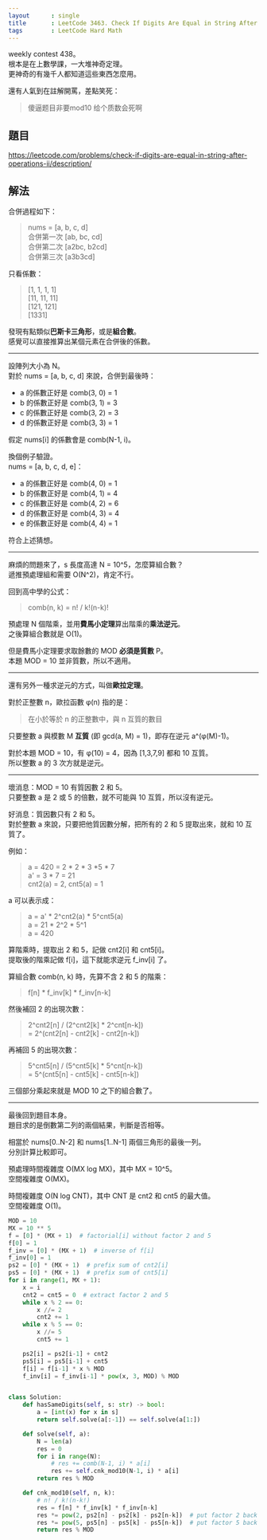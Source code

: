 ```yaml
---
layout      : single
title       : LeetCode 3463. Check If Digits Are Equal in String After Operations II
tags        : LeetCode Hard Math
---
```

weekly contest 438。  
根本是在上數學課，一大堆神奇定理。  
更神奇的有幾千人都知道這些東西怎麼用。  

還有人氣到在註解開罵，差點笑死：  

> 傻逼题目非要mod10 给个质数会死啊  

## 題目

<https://leetcode.com/problems/check-if-digits-are-equal-in-string-after-operations-ii/description/>

## 解法

合併過程如下：  
> nums = [a, b, c, d]  
> 合併第一次 [ab, bc, cd]  
> 合併第二次 [a2bc, b2cd]  
> 合併第三次 [a3b3cd]  

只看係數：  
> [1, 1, 1, 1]  
> [11, 11, 11]  
> [121, 121]  
> [1331]  

發現有點類似**巴斯卡三角形**，或是**組合數**。  
感覺可以直接推算出某個元素在合併後的係數。  

---

設陣列大小為 N。  
對於 nums = [a, b, c, d] 來說，合併到最後時：  

- a 的係數正好是 comb(3, 0) = 1  
- b 的係數正好是 comb(3, 1) = 3  
- c 的係數正好是 comb(3, 2) = 3  
- d 的係數正好是 comb(3, 3) = 1  

假定 nums[i] 的係數會是 comb(N-1, i)。  

換個例子驗證。  
nums = [a, b, c, d, e]：  

- a 的係數正好是 comb(4, 0) = 1  
- b 的係數正好是 comb(4, 1) = 4  
- c 的係數正好是 comb(4, 2) = 6  
- d 的係數正好是 comb(4, 3) = 4  
- e 的係數正好是 comb(4, 4) = 1  

符合上述猜想。  

---

麻煩的問題來了，s 長度高達 N = 10^5，怎麼算組合數？  
遞推預處理組和需要 O(N^2)，肯定不行。  

回到高中學的公式：  
> comb(n, k) = n! / k!(n-k)!  

預處理 N 個階乘，並用**費馬小定理**算出階乘的**乘法逆元**。  
之後算組合數就是 O(1)。  

但是費馬小定理要求取餘數的 MOD **必須是質數** P。  
本題 MOD = 10 並非質數，所以不適用。  

---

還有另外一種求逆元的方式，叫做**歐拉定理**。  

對於正整數 n，歐拉函數 φ(n) 指的是：  
> 在小於等於 n 的正整數中，與 n 互質的數目  

只要整數 a 與模數 M **互質** (即 gcd(a, M) = 1)，即存在逆元 a^(φ(M)-1)。  

對於本題 MOD = 10，有 φ(10) = 4，因為 [1,3,7,9] 都和 10 互質。  
所以整數 a 的 3 次方就是逆元。  

---

壞消息：MOD = 10 有質因數 2 和 5。  
只要整數 a 是 2 或 5 的倍數，就不可能與 10 互質，所以沒有逆元。  

好消息：質因數只有 2 和 5。  
對於整數 a 來說，只要把他質因數分解，把所有的 2 和 5 提取出來，就和 10 互質了。  

例如：  
> a = 420 = 2 \* 2 \* 3 \*5 \* 7  
> a' = 3 * 7 = 21  
> cnt2(a) = 2, cnt5(a) = 1

a 可以表示成：  
> a = a' \* 2^cnt2(a) \* 5^cnt5(a)  
> a = 21 \* 2^2 \* 5^1  
> a = 420  

算階乘時，提取出 2 和 5，記做 cnt2[i] 和 cnt5[i]。  
提取後的階乘記做 f[i]，這下就能求逆元 f_inv[i] 了。  

算組合數 comb(n, k) 時，先算不含 2 和 5 的階乘：  
> f[n] \* f_inv[k] \* f_inv[n-k]  

然後補回 2 的出現次數：  
> 2^cnt2[n] / (2^cnt2[k] \* 2^cnt[n-k])  
> = 2^(cnt2[n] - cnt2[k] - cnt2[n-k])  

再補回 5 的出現次數：  
> 5^cnt5[n] / (5^cnt5[k] \* 5^cnt[n-k])  
> = 5^(cnt5[n] - cnt5[k] - cnt5[n-k])  

三個部分乘起來就是 MOD 10 之下的組合數了。  

---

最後回到題目本身。  
題目求的是倒數第二列的兩個結果，判斷是否相等。  

相當於 nums[0..N-2] 和 nums[1..N-1] 兩個三角形的最後一列。  
分別計算比較即可。  

預處理時間複雜度 O(MX log MX)，其中 MX = 10^5。  
空間複雜度 O(MX)。  

時間複雜度 O(N log CNT)，其中 CNT 是 cnt2 和 cnt5 的最大值。  
空間複雜度 O(1)。  

```python
MOD = 10
MX = 10 ** 5
f = [0] * (MX + 1)  # factorial[i] without factor 2 and 5
f[0] = 1
f_inv = [0] * (MX + 1)  # inverse of f[i]
f_inv[0] = 1
ps2 = [0] * (MX + 1)  # prefix sum of cnt2[i]
ps5 = [0] * (MX + 1)  # prefix sum of cnt5[i]
for i in range(1, MX + 1):
    x = i
    cnt2 = cnt5 = 0  # extract factor 2 and 5
    while x % 2 == 0:
        x //= 2
        cnt2 += 1
    while x % 5 == 0:
        x //= 5
        cnt5 += 1

    ps2[i] = ps2[i-1] + cnt2
    ps5[i] = ps5[i-1] + cnt5
    f[i] = f[i-1] * x % MOD
    f_inv[i] = f_inv[i-1] * pow(x, 3, MOD) % MOD


class Solution:
    def hasSameDigits(self, s: str) -> bool:
        a = [int(x) for x in s]
        return self.solve(a[:-1]) == self.solve(a[1:])

    def solve(self, a):
        N = len(a)
        res = 0
        for i in range(N):
            # res += comb(N-1, i) * a[i]
            res += self.cnk_mod10(N-1, i) * a[i]
        return res % MOD

    def cnk_mod10(self, n, k):
        # n! / k!(n-k!)
        res = f[n] * f_inv[k] * f_inv[n-k]
        res *= pow(2, ps2[n] - ps2[k] - ps2[n-k])  # put factor 2 back
        res *= pow(5, ps5[n] - ps5[k] - ps5[n-k])  # put factor 5 back
        return res % MOD
```

